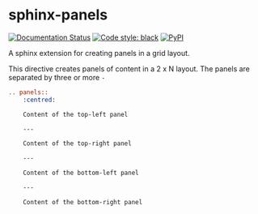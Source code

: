 # sphinx-panels

[![Documentation Status][rtd-badge]][rtd-link]
[![Code style: black][black-badge]][black-link]
[![PyPI][pypi-badge]][pypi-link]

A sphinx extension for creating panels in a grid layout.

This directive creates panels of content in a 2 x N layout.
The panels are separated by three or more ``-``

```rst
.. panels::
    :centred:

    Content of the top-left panel

    ---

    Content of the top-right panel

    ---

    Content of the bottom-left panel

    ---

    Content of the bottom-right panel
```

[rtd-badge]: https://readthedocs.org/projects/sphinx-panels/badge/?version=latest
[rtd-link]: https://sphinx-panels.readthedocs.io/en/latest/?badge=latest
[black-badge]: https://img.shields.io/badge/code%20style-black-000000.svg
[black-link]: https://github.com/ambv/black
[pypi-badge]: https://img.shields.io/pypi/v/sphinx-panels.svg
[pypi-link]: https://pypi.org/project/sphinx-panels
